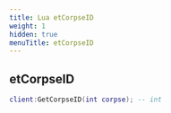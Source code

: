 ```yaml
---
title: Lua etCorpseID
weight: 1
hidden: true
menuTitle: etCorpseID
---
```

## etCorpseID
```lua
client:GetCorpseID(int corpse); -- int
```